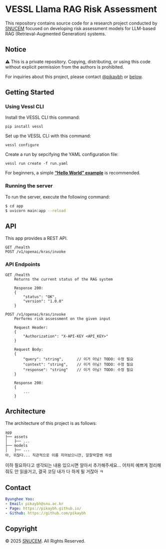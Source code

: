 # VESSL Llama RAG Risk Assessment

<!--This repository contains examples of how to use [VESSL](https://www.vessl.ai/). If you want to learn more about VESSL, please follow the [quick start documentation](https://docs.vessl.ai/guides/get-started/quickstart).
<!--
<!--Each directory contains the examples of corresponding features, such as [VESSL Run](https://docs.vessl.ai/guides/run/overview), [VESSL Service](https://docs.vessl.ai/guides/serve/overview), and [VESSL Pipeline](https://docs.vessl.ai/guides/pipeline/overview). If you want to dive into them more, please refer to the docs.
<!--
<!--## Try out VESSL quickstarts
<!--- [Run RAG chatbot using LangChain with VESSL Run](runs/rag-chatbot/)
<!--- [Fine-tune Meta Llama 3.1 using VESSL Run](runs/finetune-llms/)
<!--- [Run FLUX.1 schnell model](runs/flux.1-schnell)
<!--- [Deploy Llama 3 service with vLLM on VESSL Service](services/service-llama-3)-->

This repository contains source code for a research project conducted by [SNUCEM](https://cem.snu.ac.kr/) focused on developing risk assessment models for LLM-based RAG (Retrieval-Augmented Generation) systems.

## Notice

⚠️ This is a private repository. 
Copying, distributing, or using this code without explicit permission from the authors is prohibited. 

For inquiries about this project, please contact [@pikaybh](mailto:pikaybh@snu.ac.kr) or [below](#contact).

## Getting Started

### Using Vessl CLI

Install the VESSL CLI this command:

```
pip install vessl
```

Set up the VESSL CLI with this command:

```
vessl configure
```

Create a run by sepcifying the YAML configuration file:

```
vessl run create -f run.yaml
```

For beginners, a simple [**“Hello World” example**](https://docs.vessl.ai/guides/get-started/quickstart) is recommended.

### Running the server

To run the server, execute the following command:
    
```bash
$ cd app
$ uvicorn main:app --reload
```

## API

This app provides a REST API.

```
GET /health
POST /v1/openai/kras/invoke
```

### API Endpoints

```http
GET /health
    Returns the current status of the RAG system
    
    Response 200:
    {
        "status": "OK",
        "version": "1.0.0"
    }

POST /v1/openai/kras/invoke
    Performs risk assessment on the given input
    
    Request Header:
    {
        "Authorization": "X-API-KEY <API_KEY>"
    }

    Request Body:
    {
        "query": "string",      // 이거 아님! TODO: 수정 필요
        "context": "string",    // 이거 아님! TODO: 수정 필요
        "response": "string"    // 이거 아님! TODO: 수정 필요
    }

    Response 200:
    {
        ...
    }
```

## Architecture

The architecture of this project is as follows:

```
app
├── assets
│   ├── ...
├── models
│   ├── ...
아, 귀찮다... 직관적으로 이름 지어놨으니깐, 알잘딱깔쎈 하셈
```

이하 필요하다고 생각되는 내용 있으시면 알아서 추가해주세요...
어차피 예쁘게 정리해줘도 안 읽을거고, 결국 코딩 내가 다 하게 될 거잖아 ㅋ

## Contact

```yaml
Byunghee Yoo:
- Email: pikaybh@snu.ac.kr
- Page: https://pikaybh.github.io/
- Github: https://github.com/pikaybh
```

## Copyright

© 2025 [SNUCEM](https://cem.snu.ac.kr/). All Rights Reserved.
